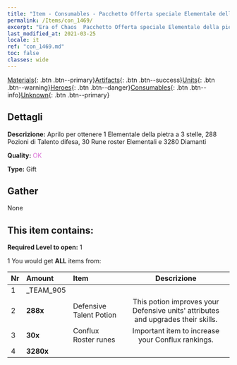```yaml
---
title: "Item - Consumables - Pacchetto Offerta speciale Elementale della pietra"
permalink: /Items/con_1469/
excerpt: "Era of Chaos  Pacchetto Offerta speciale Elementale della pietra"
last_modified_at: 2021-03-25
locale: it
ref: "con_1469.md"
toc: false
classes: wide
---
```

 [Materials](/it/Items/){: .btn .btn--primary}[Artifacts](/it/Items/Artifacts/){: .btn .btn--success}[Units](/it/Items/Units/){: .btn .btn--warning}[Heroes](/it/Items/Heroes/){: .btn .btn--danger}[Consumables](/it/Items/Consumables/){: .btn .btn--info}[Unknown](/it/Items/Unknown/){: .btn .btn--primary}

## Dettagli
 **Descrizione:** Aprilo per ottenere 1 Elementale della pietra a 3 stelle, 288 Pozioni di Talento difesa, 30 Rune roster Elementali e 3280 Diamanti

 **Quality:** <span style="color: #DA70D6">OK</span>

 **Type:** Gift

## Gather

  None

## This item contains:

 **Required Level to open:** 1

 1 You would get **ALL** items  from:

  | Nr | Amount |     Item    | Descrizione |
  |:---|:-------|:------------|:-----------:|
  | 1 | _TEAM_905 | 
  | 2 |  **288x** | Defensive Talent Potion | This potion improves your Defensive units' attributes and upgrades their skills.  | 
  | 3 |  **30x** | Conflux Roster runes | Important item to increase your Conflux rankings.  | 
  | 4 |  **3280x** | <i class="fas fa-gem"/> |  | 
